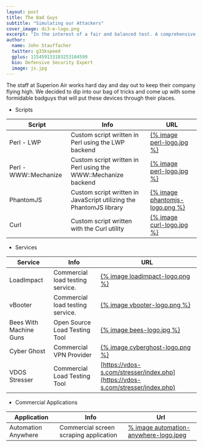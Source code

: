 ```yaml
---
layout: post
title: The Bad Guys
subtitle: "Simulating our Attackers"
cover_image: dc3-e-logo.png
excerpt: "In the interest of a fair and balanced test. A comprehensive network of tools was enplored to simulate some very interesting test scenarios"
author:
  name: John Stauffacher
  twitter: g33kspeed
  gplus: 115459133183253104599
  bio: Defensive Security Expert
  image: js.jpg
---
```

<span class="firstLetter">T</span>he staff at Superion Air works hard day and day out to keep their company flying high. We decided to dip into our bag of tricks and come up with some formidable badguys that will put these devices through their places.

* Scripts

|Script                   |Info                                                                 |URL                                                      |
|-------------------------|---------------------------------------------------------------------|---------------------------------------------------------|
| Perl - LWP              | Custom script written in Perl using the LWP backend                 | [{% image perl-logo.jpg %}](www.perl.org)               |
| Perl - WWW::Mechanize   | Custom script written in Perl using the WWW::Mechanize backend      | [{% image perl-logo.jpg %}](www.perl.org)               |
| PhantomJS               | Custom script written in JavaScript utilizing the PhantomJS library | [{% image phantomjs-logo.png %}](http://phantomjs.org/) |
| Curl                    | Custom script written with the Curl utility                         | [{% image curl-logo.jpg %}](http://curl.haxx.se/)       |

* Services

|Service                  |Info                              |URL                                                                            |
|-------------------------|----------------------------------|-------------------------------------------------------------------------------|
| LoadImpact              | Commercial load testing service. | [{% image loadimpact-logo.png %}](http://www.loadimpact.com)                  | 
| vBooter                 | Commercial load testing service. | [{% image vbooter-logo.png %}](https://vbooter.org)                           | 
| Bees With Machine Guns  | Open Source Load Testing Tool    | [{% image bees-logo.jpg %}](https://github.com/newsapps/beeswithmachineguns)  |
| Cyber Ghost             | Commercial VPN Provider          | [{% image cyberghost-logo.png %}](http://www.cyberghostvpn.com/en_us)         |
| VDOS Stresser           | Commercial Load Testing Tool     | [https://vdos-s.com/stresser/index.php](https://vdos-s.com/stresser/index.php)|

* Commercial Applications

|Application          |Info                                    |Url                                                                          | 
|---------------------|----------------------------------------|-----------------------------------------------------------------------------|
| Automation Anywhere | Commercial screen scraping application | [% image automation-anywhere-logo.jpeg](https://www.automationanywhere.com) |
